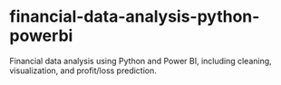 # financial-data-analysis-python-powerbi
Financial data analysis using Python and Power BI, including cleaning, visualization, and profit/loss prediction.
